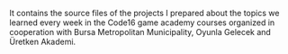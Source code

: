 It contains the source files of the projects I prepared about the topics we learned every week in the Code16 game academy courses organized in cooperation with Bursa Metropolitan Municipality, Oyunla Gelecek and Üretken Akademi.
